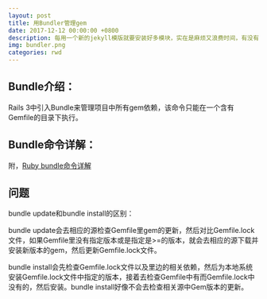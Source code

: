 ```yaml
---
layout: post
title: 用Bundler管理gem
date: 2017-12-12 00:00:00 +0800
description: 每用一个新的jekyll模版就要安装好多模块，实在是麻烦又浪费时间，有没有“一键安装”的方法呢？答案就是Bundler
img: bundler.png
categories: rwd
---
```


## Bundle介绍：
Rails 3中引入Bundle来管理项目中所有gem依赖，该命令只能在一个含有Gemfile的目录下执行。

## Bundle命令详解：
附，[Ruby bundle命令详解][Ruby bundle命令详解]

[Ruby bundle命令详解]: http://blog.csdn.net/dazhi_100/article/details/41987347

## 问题
bundle update和bundle install的区别：

bundle update会去相应的源检查Gemfile里gem的更新，然后对比Gemfile.lock文件，如果Gemfile里没有指定版本或是指定是>=的版本，就会去相应的源下载并安装新版本的gem，然后更新Gemfile.lock文件。

bundle install会先检查Gemfile.lock文件以及里边的相关依赖，然后为本地系统安装Gemfile.lock文件中指定的版本，接着去检查Gemfile中有而Gemfile.lock中没有的，然后安装。bundle install好像不会去检查相关源中Gem版本的更新。